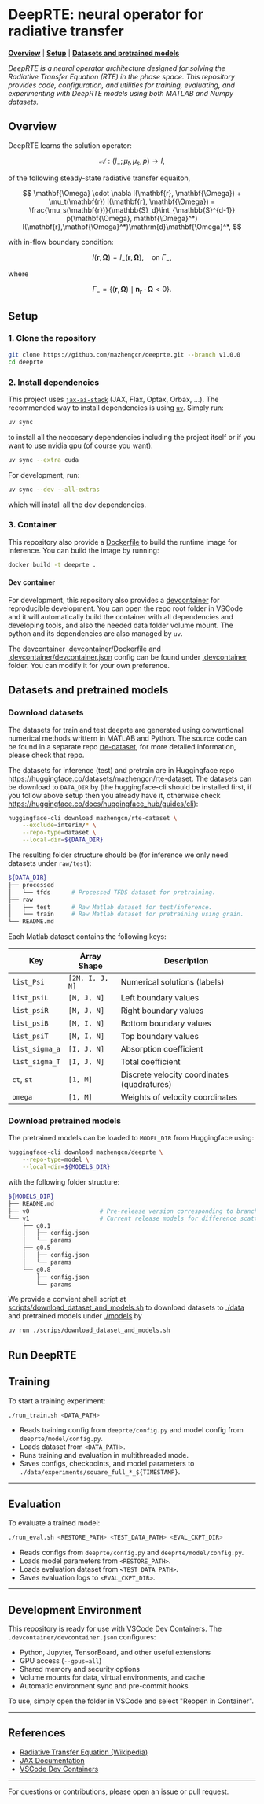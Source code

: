 # DeepRTE: neural operator for radiative transfer

[**Overview**](#overview) | [**Setup**](#setup) | [**Datasets and pretrained models**](#datasets-and-pretrained-models)

_DeepRTE is a neural operator architecture designed for solving the Radiative Transfer Equation (RTE) in the phase space. This repository provides code, configuration, and utilities for training, evaluating, and experimenting with DeepRTE models using both MATLAB and Numpy datasets._


## Overview

DeepRTE learns the solution operator:

$$
  \mathcal{A}: (I_{-}; \mu_t, \mu_s, p) \to I,
$$

of the following steady-state radiative transfer equaiton,

$$
  \mathbf{\Omega} \cdot \nabla I(\mathbf{r}, \mathbf{\Omega}) + \mu_t(\mathbf{r}) I(\mathbf{r}, \mathbf{\Omega}) =
  \frac{\mu_s(\mathbf{r})}{\mathbb{S}_d}\int_{\mathbb{S}^{d-1}} p(\mathbf{\Omega}, mathbf{\Omega}^*)
  I(\mathbf{r},\mathbf{\Omega}^*)\mathrm{d}\mathbf{\Omega}^*,
$$

with in-flow boundary condition:

$$
  I(\mathbf{r},\mathbf{\Omega}) = I_{-}(\mathbf{r},\mathbf{\Omega}), \quad\text{on } \Gamma_{-},
$$

where

$$
  \Gamma_{-} = \{(\mathbf{r},\mathbf{\Omega}) \mid \mathbf{n}_{\mathbf{r}}\cdot\mathbf{\Omega}<0\}.
$$

<!-- ## Repository Structure

```bash
deeprte/
├── .devcontainer/           # VSCode devcontainer configuration
├── data/                    # (Mounted) Datasets directory
├── src/
│   └── deeprte/
│       ├── train_lib/
│       │   └── multihost_dataloading.py  # Multi-host dataloader utilities
│       ├── config.py        # Training configuration
│       └── model/
│           └── config.py    # Model configuration
├── download_datasets.sh     # Script to download datasets
├── convert_dataset.sh       # Script to convert MATLAB to Numpy datasets
├── run_train.sh             # Script to launch training
├── run_eval.sh              # Script to launch evaluation
├── Dockerfile               # Container build file
└── README.md                # This file
``` -->

## Setup

### 1. Clone the repository

```bash
git clone https://github.com/mazhengcn/deeprte.git --branch v1.0.0
cd deeprte
```

### 2. Install dependencies

This project uses [```jax-ai-stack```](https://github.com/jax-ml/jax-ai-stack) (JAX, Flax, Optax, Orbax, ...). The recommended way to install dependencies is using [`uv`](https://github.com/astral-sh/uv). Simply run:

```bash
uv sync
```

to install all the neccesary dependencies including the project itself or if you want to use nvidia gpu (of course you want):

```bash
uv sync --extra cuda
```

For development, run:

```bash
uv sync --dev --all-extras
```

which will install all the dev dependencies.

### 3. Container

This repository also provide a [Dockerfile](./Dockerfile) to build the runtime image for inference. You can build the image by running:

```bash
docker build -t deeprte .
```

#### Dev container

For development, this repository also provides a [devcontainer](https://code.visualstudio.com/docs/devcontainers/containers) for reproducible development. You can open the repo root folder in VSCode and it will automatically build the container with all dependencies and developing tools, and also the needed data folder volume mount. The python and its dependencies are also managed by `uv`.

The devcontainer [.devcontainer/Dockerfile](./.devcontainer/Dockerfile) and [.devcontainer/devcontainer.json](./.devcontainer/devcontainer.json) config can be found under [.devcontainer](./.devcontainer) folder. You can modify it for your own preference.

## Datasets and pretrained models

### Download datasets

The datasets for train and test deeprte are generated using conventional numerical methods writtern in MATLAB and Python. The source code can be found in a separate repo [rte-dataset](https://github.com/mazhengcn/rte-dataset), for more detailed information, please check that repo.

The datasets for inference (test) and pretrain are in Huggingface repo https://huggingface.co/datasets/mazhengcn/rte-dataset. The datasets can be download to `DATA_DIR` by (the huggingface-cli should be installed first, if you follow above setup then you already have it, otherwise check https://huggingface.co/docs/huggingface_hub/guides/cli):

```bash
huggingface-cli download mazhengcn/rte-dataset \
    --exclude=interim/* \
    --repo-type=dataset \
    --local-dir=${DATA_DIR}
```

The resulting folder structure should be (for inference we only need datasets under `raw/test`):

```bash
${DATA_DIR}
├── processed
│   └── tfds      # Processed TFDS dataset for pretraining.
├── raw
│   ├── test      # Raw Matlab dataset for test/inference.
│   └── train     # Raw Matlab dataset for pretraining using grain.
└── README.md
```

Each Matlab dataset contains the following keys:

| Key            | Array Shape     | Description                                 |
| -------------- | --------------- | ------------------------------------------- |
| `list_Psi`     | `[2M, I, J, N]` | Numerical solutions (labels)                |
| `list_psiL`    | `[M, J, N]`     | Left boundary values                        |
| `list_psiR`    | `[M, J, N]`     | Right boundary values                       |
| `list_psiB`    | `[M, I, N]`     | Bottom boundary values                      |
| `list_psiT`    | `[M, I, N]`     | Top boundary values                         |
| `list_sigma_a` | `[I, J, N]`     | Absorption coefficient                      |
| `list_sigma_T` | `[I, J, N]`     | Total coefficient                           |
| `ct`, `st`     | `[1, M]`        | Discrete velocity coordinates (quadratures) |
| `omega`        | `[1, M]`        | Weights of velocity coordinates             |

### Download pretrained models

The pretrained models can be loaded to `MODEL_DIR` from Huggingface using:

```bash
huggingface-cli download mazhengcn/deeprte \
    --repo-type=model \
    --local-dir=${MODELS_DIR}
```

with the following folder structure:

```bash
${MODELS_DIR}
├── README.md
├── v0                    # Pre-release version corresponding to branch deeprte-haiku, depracated.
└── v1                    # Current release models for difference scattering kernel range.
    ├── g0.1
    │   ├── config.json
    │   └── params
    ├── g0.5
    │   ├── config.json
    │   └── params
    └── g0.8
        ├── config.json
        └── params
```

We provide a convient shell script at [scripts/download_dataset_and_models.sh](./scripts/download_dataset_and_models.sh) to download datasets to [./data](./data/) and pretrained models under [./models](./models/) by

```bash
uv run ./scrips/download_dataset_and_models.sh
```

## Run DeepRTE



## Training

To start a training experiment:

```bash
./run_train.sh <DATA_PATH>
```

- Reads training config from `deeprte/config.py` and model config from `deeprte/model/config.py`.
- Loads dataset from `<DATA_PATH>`.
- Runs training and evaluation in multithreaded mode.
- Saves configs, checkpoints, and model parameters to `./data/experiments/square_full_*_${TIMESTAMP}`.

---

## Evaluation

To evaluate a trained model:

```bash
./run_eval.sh <RESTORE_PATH> <TEST_DATA_PATH> <EVAL_CKPT_DIR>
```

- Reads configs from `deeprte/config.py` and `deeprte/model/config.py`.
- Loads model parameters from `<RESTORE_PATH>`.
- Loads evaluation dataset from `<TEST_DATA_PATH>`.
- Saves evaluation logs to `<EVAL_CKPT_DIR>`.

---

## Development Environment

This repository is ready for use with VSCode Dev Containers. The `.devcontainer/devcontainer.json` configures:

- Python, Jupyter, TensorBoard, and other useful extensions
- GPU access (`--gpus=all`)
- Shared memory and security options
- Volume mounts for data, virtual environments, and cache
- Automatic environment sync and pre-commit hooks

To use, simply open the folder in VSCode and select "Reopen in Container".

---

## References

- [Radiative Transfer Equation (Wikipedia)](https://en.wikipedia.org/wiki/Radiative_transfer_equation)
- [JAX Documentation](https://jax.readthedocs.io/)
- [VSCode Dev Containers](https://code.visualstudio.com/docs/devcontainers/containers)

---

For questions or contributions, please open an issue or pull request.
